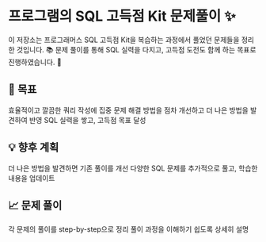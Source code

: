 # 프로그램의 SQL 고득점 Kit 문제풀이 ✨
이 저장소는 프로그래머스 SQL 고득점 Kit을 복습하는 과정에서 풀었던 문제들을 정리한 것입니다. 📚
문제 풀이를 통해 SQL 실력을 다지고, 고득점 도전도 함께 하는 목표로 진행하였습니다. 🎯

## 🚀 목표
효율적이고 깔끔한 쿼리 작성에 집중
문제 해결 방법을 점차 개선하고 더 나은 방법을 발견하여 반영
SQL 실력을 쌓고, 고득점 목표 달성

## 💡 향후 계획
더 나은 방법을 발견하면 기존 풀이를 개선
다양한 SQL 문제를 추가적으로 풀고, 학습한 내용을 업데이트

## 📈 문제 풀이
각 문제의 풀이를 step-by-step으로 정리
풀이 과정을 이해하기 쉽도록 상세히 설명
